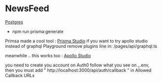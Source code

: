 # NewsFeed

[Postgres](https://postgresapp.com/)

- npm run prisma:generate

Primsa made a cool tool : [Prisma Studio](https://www.prisma.io/studio)
if you want to try apollo studio instead of graphql Playground remove plugins line in: /pages/api/graphql.ts

meanwhile .. this works too : [Apollo Studio](https://studio.apollographql.com/sandbox/explorer)

you need to create you account on Auth0 follow what you see on \_.env, then you must add " http://localhost:3000/api/auth/callback " in Allowed Callback URLs
